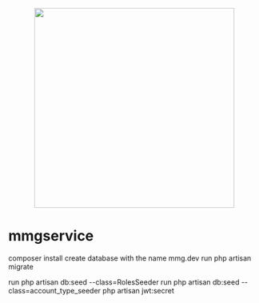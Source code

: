 <p align="center"><a href="https://laravel.com" target="_blank"><img src="https://raw.githubusercontent.com/laravel/art/master/logo-lockup/5%20SVG/2%20CMYK/1%20Full%20Color/laravel-logolockup-cmyk-red.svg" width="400"></a></p>


# mmgservice

composer install
create database with the name mmg.dev
run php artisan migrate

run php artisan db:seed --class=RolesSeeder
run php artisan db:seed --class=account_type_seeder
php artisan jwt:secret
